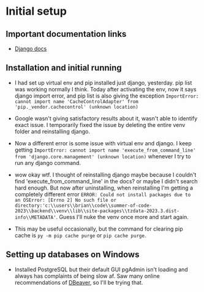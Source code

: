 # Initial setup

## Important documentation links

- [Django docs](https://docs.djangoproject.com/en/4.2/intro/tutorial01/)

## Installation and initial running

- I had set up virtual env and pip installed just django, yesterday. pip list was working normally I think. Today after activating the env, now it says django import error, and pip list is also giving the exception `ImportError: cannot import name 'CacheControlAdapter' from 'pip._vendor.cachecontrol' (unknown location)`

- Google wasn't giving satisfactory results about it, wasn't able to identify exact issue. I temporarily fixed the issue by deleting the entire venv folder and reinstalling django.

- Now a different error is some issue with virtual env and django. I keep getting `ImportError: cannot import name 'execute_from_command_line' from 'django.core.management' (unknown location)` whenever I try to run any django command.

- wow okay wtf. I thought of reinstalling django maybe because I couldn't find 'execute_from_command_line' in the docs? or maybe I didn't search hard enough. But now after uninstalling, when reinstalling I'm getting a completely different error `ERROR: Could not install packages due to an OSError: [Errno 2] No such file or directory:'c:\\users\\brian\\code\\summer-of-code-2023\\backend\\venv\\lib\\site-packages\\tzdata-2023.3.dist-info\\METADATA'`. Guess I'll nuke the venv once more and start again.

- This may be useful occasionally, but the command for clearing pip cache is `py -m pip cache purge` or `pip cache purge`.

## Setting up databases on Windows

- Installed PostgreSQL but their default GUI pgAdmin isn't loading and always has complaints of being slow af. Saw many online recommendations of [DBeaver](https://dbeaver.io/), so I'll be trying that.
